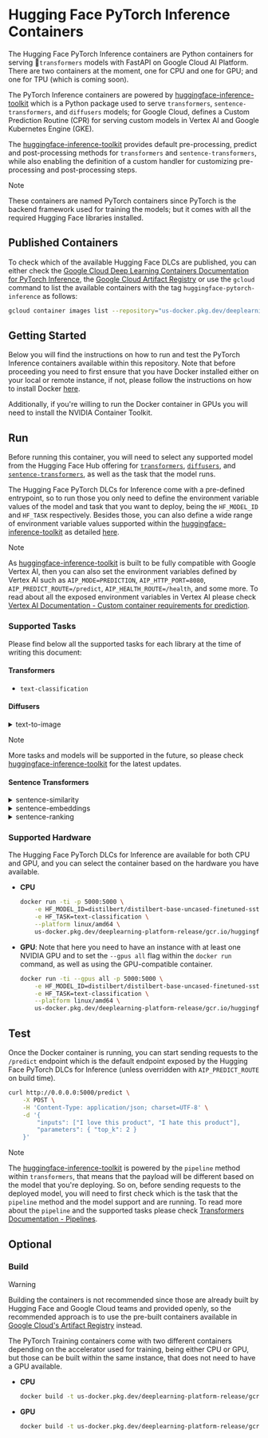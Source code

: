 # Hugging Face PyTorch Inference Containers

The Hugging Face PyTorch Inference containers are Python containers for serving 🤗`transformers` models with FastAPI on Google Cloud AI Platform. There are two containers at the moment, one for CPU and one for GPU; and one for TPU (which is coming soon).

The PyTorch Inference containers are powered by [huggingface-inference-toolkit](https://github.com/huggingface/huggingface-inference-toolkit) which is a Python package used to serve `transformers`, `sentence-transformers`, and `diffusers` models; for Google Cloud, defines a Custom Prediction Routine (CPR) for serving custom models in Vertex AI and Google Kubernetes Engine (GKE).

The [huggingface-inference-toolkit](https://github.com/huggingface/huggingface-inference-toolkit) provides default pre-processing, predict and post-processing methods for `transformers` and `sentence-transformers`, while also enabling the definition of a custom handler for customizing pre-processing and post-processing steps.

> [!NOTE]
> These containers are named PyTorch containers since PyTorch is the backend framework used for training the models; but it comes with all the required Hugging Face libraries installed.

## Published Containers

To check which of the available Hugging Face DLCs are published, you can either check the [Google Cloud Deep Learning Containers Documentation for PyTorch Inference](https://cloud.google.com/deep-learning-containers/docs/choosing-container#pytorch-inference), the [Google Cloud Artifact Registry](https://console.cloud.google.com/artifacts/docker/deeplearning-platform-release/us/gcr.io) or use the `gcloud` command to list the available containers with the tag `huggingface-pytorch-inference` as follows:

```bash
gcloud container images list --repository="us-docker.pkg.dev/deeplearning-platform-release/gcr.io" | grep "huggingface-pytorch-inference"
```

## Getting Started

Below you will find the instructions on how to run and test the PyTorch Inference containers available within this repository. Note that before proceeding you need to first ensure that you have Docker installed either on your local or remote instance, if not, please follow the instructions on how to install Docker [here](https://docs.docker.com/get-docker/).

Additionally, if you're willing to run the Docker container in GPUs you will need to install the NVIDIA Container Toolkit.

## Run

Before running this container, you will need to select any supported model from the Hugging Face Hub offering for [`transformers`](https://huggingface.co/models?library=transformers&sort=trending), [`diffusers`](https://huggingface.co/models?library=diffusers&sort=trending), and [`sentence-transformers`](https://huggingface.co/models?library=sentence-transformers&sort=trending), as well as the task that the model runs.

The Hugging Face PyTorch DLCs for Inference come with a pre-defined entrypoint, so to run those you only need to define the environment variable values of the model and task that you want to deploy, being the `HF_MODEL_ID` and `HF_TASK` respectively. Besides those, you can also define a wide range of environment variable values supported within the [huggingface-inference-toolkit](https://github.com/huggingface/huggingface-inference-toolkit) as detailed [here](https://github.com/huggingface/huggingface-inference-toolkit?tab=readme-ov-file#%EF%B8%8F-environment-variables).

> [!NOTE]
> As [huggingface-inference-toolkit](https://github.com/huggingface/huggingface-inference-toolkit) is built to be fully compatible with Google Vertex AI, then you can also set the environment variables defined by Vertex AI such as `AIP_MODE=PREDICTION`, `AIP_HTTP_PORT=8080`, `AIP_PREDICT_ROUTE=/predict`, `AIP_HEALTH_ROUTE=/health`, and some more. To read about all the exposed environment variables in Vertex AI please check [Vertex AI Documentation - Custom container requirements for prediction](https://cloud.google.com/vertex-ai/docs/predictions/custom-container-requirements#aip-variables).

### Supported Tasks

Please find below all the supported tasks for each library at the time of writing this document:

#### Transformers

- `text-classification`

#### Diffusers

<details>
  <summary>text-to-image</summary>

    Text-to-Image is a task that generates images from input text. These models can be used to generate and modify images based on text prompts.

    It can be used via the [huggingface-inference-toolkit](https://github.com/huggingface/huggingface-inference-toolkit) (running on top of the `AutoPipelineForText2Image` from the [`diffusers`](https://github.com/huggingface/diffusers) library) by setting the `HF_TASK` environment variable to `text-to-image` and the `HF_MODEL_ID` to the model ID of the model you want to deploy.

    Below you can find an example with the environment variable values:

    ```bash
    HF_MODEL_ID=black-forest-labs/FLUX.1-dev
    HF_TASK=text-to-image
    ```

    More information about the text-to-image task at https://huggingface.co/tasks/text-to-image, and see all the supported text-to-image models on the Hugging Face Hub at https://huggingface.co/models?pipeline_tag=text-to-image&library=diffusers&sort=trending.

</details>

> [!NOTE]
> More tasks and models will be supported in the future, so please check [huggingface-inference-toolkit](https://github.com/huggingface/huggingface-inference-toolkit) for the latest updates.

#### Sentence Transformers

<details>
  <summary>sentence-similarity</summary>

    Sentence Similarity is the task of determining how similar two texts are. Sentence similarity models convert input texts into vectors (embeddings) that capture semantic information and calculate how close (similar) they are between them. This task is particularly useful for information retrieval and clustering/grouping.

    It can be used via the [huggingface-inference-toolkit](https://github.com/huggingface/huggingface-inference-toolkit) (running on top of the `SentenceTransformer` class from the [`sentence-transformers`](https://github.com/UKPLab/sentence-transformers) library) by setting the `HF_TASK` environment variable to `sentence-similarity` and the `HF_MODEL_ID` to the model ID of the model you want to deploy.

    Below you can find an example with the environment variable values:

    ```bash
    HF_MODEL_ID=BAAI/bge-m3
    HF_TASK=sentence-similarity
    ```

    More information about the sentence-similarity task at https://huggingface.co/tasks/sentence-similarity and at https://sbert.net/docs/quickstart.html#sentence-transformer, and see all the supported sentence-similarity models on the Hugging Face Hub at https://huggingface.co/models?pipeline_tag=sentence-similarity&library=sentence-transformers&sort=trending.

</details>

<details>
  <summary>sentence-embeddings</summary>

    Sentence Embeddings is the task of converting input texts into vectors (embeddings) that capture semantic information. Sentence embeddings models are useful for a wide range of taskssuch as semantic textual similarity, semantic search, clustering, classification, paraphrase mining, and more.

    It can be used via the [huggingface-inference-toolkit](https://github.com/huggingface/huggingface-inference-toolkit) (running on top of the `SentenceTransformer` class from the [`sentence-transformers`](https://github.com/UKPLab/sentence-transformers) library) by setting the `HF_TASK` environment variable to `sentence-embeddings` and the `HF_MODEL_ID` to the model ID of the model you want to deploy.

    Below you can find an example with the environment variable values:

    ```bash
    HF_MODEL_ID=BAAI/bge-m3
    HF_TASK=sentence-embeddings
    ```

    More information about the sentence-embeddings task at https://sbert.net/docs/quickstart.html#sentence-transformer, and see all the supported sentence-similarity models on the Hugging Face Hub at https://huggingface.co/models?library=sentence-transformers&sort=trending.

</details>

<details>
  <summary>sentence-ranking</summary>

    Sentence Ranking is the task of determining the relevance of a text to a query. Sentence ranking models convert input texts into vectors (embeddings) that capture semantic information and calculate how relevant they are to a query. This task is particularly useful for information retrieval and search engines.

    It can be used via the [huggingface-inference-toolkit](https://github.com/huggingface/huggingface-inference-toolkit) (running on top of the `CrossEncoder` class from the [`sentence-transformers`](https://github.com/UKPLab/sentence-transformers) library) by setting the `HF_TASK` environment variable to `sentence-ranking` and the `HF_MODEL_ID` to the model ID of the model you want to deploy.

    Below you can find an example with the environment variable values:

    ```bash
    HF_MODEL_ID=BAAI/bge-reranker-v2-m3
    HF_TASK=sentence-ranking
    ```

    More information about the sentence-ranking task at https://sbert.net/docs/quickstart.html#cross-encoder, and see all the supported sentence-ranking models on the Hugging Face Hub at https://huggingface.co/models?pipeline_tag=text-classification&library=sentence-transformers&sort=trending.

</details>

### Supported Hardware

The Hugging Face PyTorch DLCs for Inference are available for both CPU and GPU, and you can select the container based on the hardware you have available.

- **CPU**

  ```bash
  docker run -ti -p 5000:5000 \
      -e HF_MODEL_ID=distilbert/distilbert-base-uncased-finetuned-sst-2-english \
      -e HF_TASK=text-classification \
      --platform linux/amd64 \
      us-docker.pkg.dev/deeplearning-platform-release/gcr.io/huggingface-pytorch-inference-cpu.2-2.transformers.4-44.ubuntu2204.py311
  ```

- **GPU**: Note that here you need to have an instance with at least one NVIDIA GPU and to set the `--gpus all` flag within the `docker run` command, as well as using the GPU-compatible container.

  ```bash
  docker run -ti --gpus all -p 5000:5000 \
      -e HF_MODEL_ID=distilbert/distilbert-base-uncased-finetuned-sst-2-english \
      -e HF_TASK=text-classification \
      --platform linux/amd64 \
      us-docker.pkg.dev/deeplearning-platform-release/gcr.io/huggingface-pytorch-inference-cu121.2-2.transformers.4-44.ubuntu2204.py311
  ```

## Test

Once the Docker container is running, you can start sending requests to the `/predict` endpoint which is the default endpoint exposed by the Hugging Face PyTorch DLCs for Inference (unless overridden with `AIP_PREDICT_ROUTE` on build time).

```bash
curl http://0.0.0.0:5000/predict \
    -X POST \
    -H 'Content-Type: application/json; charset=UTF-8' \
    -d '{
        "inputs": ["I love this product", "I hate this product"],
        "parameters": { "top_k": 2 }
    }'
```

> [!NOTE]
> The [huggingface-inference-toolkit](https://github.com/huggingface/huggingface-inference-toolkit) is powered by the `pipeline` method within `transformers`, that means that the payload will be different based on the model that you're deploying. So on, before sending requests to the deployed model, you will need to first check which is the task that the `pipeline` method and the model support and are running. To read more about the `pipeline` and the supported tasks please check [Transformers Documentation - Pipelines](https://huggingface.co/docs/transformers/en/main_classes/pipelines).

## Optional

### Build

> [!WARNING]
> Building the containers is not recommended since those are already built by Hugging Face and Google Cloud teams and provided openly, so the recommended approach is to use the pre-built containers available in [Google Cloud's Artifact Registry](https://console.cloud.google.com/artifacts/docker/deeplearning-platform-release/us/gcr.io) instead.

The PyTorch Training containers come with two different containers depending on the accelerator used for training, being either CPU or GPU, but those can be built within the same instance, that does not need to have a GPU available.

- **CPU**

  ```bash
  docker build -t us-docker.pkg.dev/deeplearning-platform-release/gcr.io/huggingface-pytorch-inference-cpu.2-2.transformers.4-44.ubuntu2204.py311 -f containers/pytorch/inference/cpu/2.2.2/transformers/4.44.0/py311/Dockerfile --platform linux/amd64 .
  ```

- **GPU**

  ```bash
  docker build -t us-docker.pkg.dev/deeplearning-platform-release/gcr.io/huggingface-pytorch-inference-cu121.2-2.transformers.4-44.ubuntu2204.py311 -f containers/pytorch/inference/gpu/2.2.2/transformers/4.44.0/py311/Dockerfile --platform linux/amd64 .
  ```
